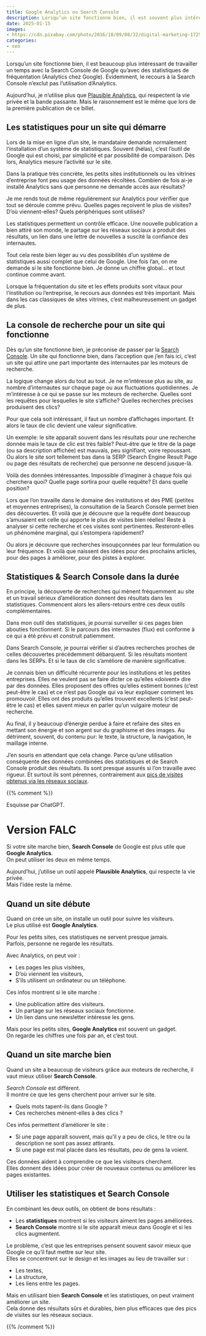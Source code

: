 ```yaml
---
title: Google Analytics ou Search Console
description: Lorsqu’un site fonctionne bien, il est souvent plus intéressant de travailler avec la Search Console de Google qu’avec des statistiques de fréquentation.
date: 2025-01-15
images:
- https://cdn.pixabay.com/photo/2016/10/09/08/32/digital-marketing-1725340_1280.jpg
categories:
- seo
---
```


Lorsqu’un site fonctionne bien, il est beaucoup plus intéressant de travailler un temps avec la Search Console de Google qu’avec des statistiques de fréquentation (Analytics chez Google).
Évidemment, le recours à la Search Console n’exclut pas l’utilisation d’Analytics.

Aujourd’hui, je n’utilise plus que [Plausible Analytics](https://plausible.io/), qui respectent la vie privée et la bande passante.
Mais le raisonnement est le même que lors de la première publication de ce billet.

## Les statistiques pour un site qui démarre

Lors de la mise en ligne d’un site, le mandataire demande normalement l’installation d’un système de statistiques.
Souvent (hélas), c’est l’outil de Google qui est choisi, par simplicité et par possibilité de comparaison.
Dès lors, Analytics mesure l’activité sur le site.

Dans la pratique très concrète, les petits sites institutionnels ou les vitrines d’entreprise font peu usage des données récoltées.
Combien de fois ai-je installé Analytics sans que personne ne demande accès aux résultats?

Je me rends tout de même régulièrement sur Analytics pour vérifier que tout se déroule comme prévu.
Quelles pages reçoivent le plus de visites?
D’où viennent-elles?
Quels périphériques sont utilisés?

Les statistiques permettent un contrôle efficace.
Une nouvelle publication a bien attiré son monde, le partage sur les réseaux sociaux a produit des résultats, un lien dans une lettre de nouvelles a suscité la confiance des internautes.

Tout cela reste bien léger au vu des possibilités d’un système de statistiques aussi complet que celui de Google.
Une fois l’an, on me demande si le site fonctionne bien.
Je donne un chiffre global...
et tout continue comme avant.

Lorsque la fréquentation du site et les effets produits sont vitaux pour l’institution ou l’entreprise, le recours aux données est très important.
Mais dans les cas classiques de sites vitrines, c’est malheureusement un gadget de plus.

## La console de recherche pour un site qui fonctionne

Dès qu’un site fonctionne bien, je préconise de passer par la [Search Console](https://search.google.com/search-console/about).
Un site qui fonctionne bien, dans l’acception que j’en fais ici, c’est un site qui attire une part importante des internautes par les moteurs de recherche.

La logique change alors du tout au tout.
Je ne m’intéresse plus au site, au nombre d’internautes sur chaque page ou aux fluctuations quotidiennes.
Je m’intéresse à ce qui se passe sur les moteurs de recherche.
Quelles sont les requêtes pour lesquelles le site s’affiche?
Quelles recherches précises produisent des clics?

Pour que cela soit intéressant, il faut un nombre d’affichages important.
Et alors le taux de clic devient une valeur significative.

Un exemple: le site apparaît souvent dans les résultats pour une recherche donnée mais le taux de clic est très faible?
Peut-être que le titre de la page (ou sa description affichée) est mauvais, peu signifiant, voire repoussant.
Ou alors le site sort tellement bas dans la SERP (Search Engine Result Page ou page des résultats de recherche) que personne ne descend jusque-là.

Voilà des données intéressantes.
Impossible d’imaginer à chaque fois qui cherchera quoi?
Quelle page sortira pour quelle requête?
Et dans quelle position?

Lors que l’on travaille dans le domaine des institutions et des PME (petites et moyennes entreprises), la consultation de la Search Console permet bien des découvertes.
Et voilà que je découvre que la requête dont beaucoup s’amusaient est celle qui apporte le plus de visites bien réelles!
Reste à analyser si cette recherche et ces visites sont pertinentes.
Resteront-elles un phénomène marginal, qui s’estompera rapidement?

Ou alors je découvre que recherches insoupçonnées par leur formulation ou leur fréquence.
Et voilà que naissent des idées pour des prochains articles, pour des pages à améliorer, pour des pistes à explorer.

## Statistiques & Search Console dans la durée

En principe, la découverte de recherches qui mènent fréquemment au site et un travail sérieux d’amélioration donnent des résultats dans les statistiques.
Commencent alors les allers-retours entre ces deux outils complémentaires.

Dans mon outil des statistiques, je pourrai surveiller si ces pages bien abouties fonctionnent.
Si le parcours des internautes (flux) est conforme à ce qui a été prévu et construit patiemment.

Dans Search Console, je pourrai vérifier si d’autres recherches proches de celles découvertes précédemment débarquent.
Si les résultats montent dans les SERPs.
Et si le taux de clic s’améliore de manière significative.

Je connais bien un difficulté récurrente pour les institutions et les petites entreprises.
Elles ne veulent pas se faire dicter ce qu’elles «doivent» dire par des données.
Elles proposent des offres qu’elles estiment bonnes (c’est peut-être le cas) et ce n’est pas Google qui va leur expliquer comment les promouvoir.
Elles ont des produits qu’elles trouvent excellents (c’est peut-être le cas) et elles savent mieux en parler qu’un vulgaire moteur de recherche.

Au final, il y beaucoup d’énergie perdue à faire et refaire des sites en mettant son énergie et son argent sur du graphisme et des images.
Au détriment, souvent, du contenu pur: le texte, la structure, la navigation, le maillage interne.

J’en souris en attendant que cela change.
Parce qu’une utilisation conséquente des données combinées des statistiques et de Search Console produit des résultats.
Ils sont presque assurés si l’on travaille avec rigueur.
Et surtout ils sont pérennes, contrairement aux [pics de visites obtenus via les réseaux sociaux](https://blog.jim-nielsen.com/2024/blog-vs-social-posts/).

{{% comment %}}

Esquisse par ChatGPT.

# Version FALC

Si votre site marche bien, **Search Console** de Google est plus utile que **Google Analytics**.  
On peut utiliser les deux en même temps.  

Aujourd’hui, j’utilise un outil appelé **Plausible Analytics**, qui respecte la vie privée.  
Mais l’idée reste la même.  

## Quand un site débute  
Quand on crée un site, on installe un outil pour suivre les visiteurs.  
Le plus utilisé est **Google Analytics**.  

Pour les petits sites, ces statistiques ne servent presque jamais.  
Parfois, personne ne regarde les résultats.  

Avec Analytics, on peut voir :  
- Les pages les plus visitées,  
- D’où viennent les visiteurs,  
- S’ils utilisent un ordinateur ou un téléphone.  

Ces infos montrent si le site marche :  
- Une publication attire des visiteurs.  
- Un partage sur les réseaux sociaux fonctionne.  
- Un lien dans une newsletter intéresse les gens.  

Mais pour les petits sites, **Google Analytics** est souvent un gadget.  
On regarde les chiffres une fois par an, et c’est tout.  

## Quand un site marche bien  
Quand un site a beaucoup de visiteurs grâce aux moteurs de recherche, il vaut mieux utiliser **Search Console**.  

*Search Console* est différent.  
Il montre ce que les gens cherchent pour arriver sur le site.  
- Quels mots tapent-ils dans Google ?  
- Ces recherches mènent-elles à des clics ?  

Ces infos permettent d’améliorer le site :  
- Si une page apparaît souvent, mais qu’il y a peu de clics, le titre ou la description ne sont pas assez attirants.  
- Si une page est mal placée dans les résultats, peu de gens la voient.  

Ces données aident à comprendre ce que les visiteurs cherchent.  
Elles donnent des idées pour créer de nouveaux contenus ou améliorer les pages existantes.  

## Utiliser les statistiques et Search Console  
En combinant les deux outils, on obtient de bons résultats :  
- Les **statistiques** montrent si les visiteurs aiment les pages améliorées.  
- **Search Console** montre si le site apparaît mieux dans Google et si les clics augmentent.  

Le problème, c’est que les entreprises pensent souvent savoir mieux que Google ce qu’il faut mettre sur leur site.  
Elles se concentrent sur le design et les images au lieu de travailler sur :  
- Les textes,  
- La structure,  
- Les liens entre les pages.  

Mais en utilisant bien **Search Console** et les statistiques, on peut vraiment améliorer un site.  
Cela donne des résultats sûrs et durables, bien plus efficaces que des pics de visites sur les réseaux sociaux.  

{{% /comment %}}